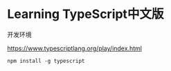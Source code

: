 # Learning TypeScript中文版

开发环境

https://www.typescriptlang.org/play/index.html


```
npm install -g typescript
```
